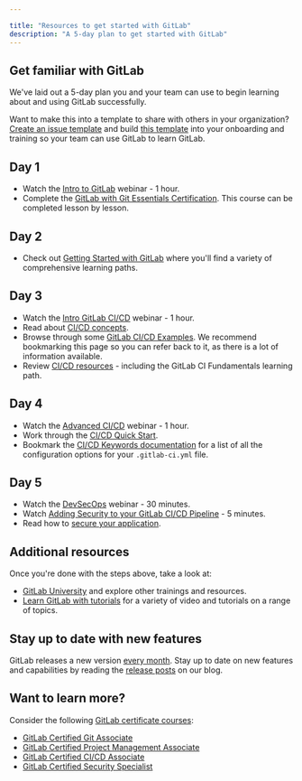 ```yaml
---

title: "Resources to get started with GitLab"
description: "A 5-day plan to get started with GitLab"
---
```

<link rel="stylesheet" type="text/css" href="/stylesheets/biztech.css" />

## Get familiar with GitLab

We've laid out a 5-day plan you and your team can use to begin learning about and using GitLab successfully.

Want to make this into a template to share with others in your organization? [Create an issue template](https://docs.gitlab.com/ee/user/project/description_templates.html#create-an-issue-template) and build [this template](https://gitlab.com/gitlab-com/account-management/templates/customer-collaboration-project-template/-/blob/017ada32b15cd9fe0385d3e65a98c29c7b63a8b1/.gitlab/issue_templates/developer_onboarding.md) into your onboarding and training so your team can use GitLab to learn GitLab.

## Day 1

- Watch the [Intro to GitLab](https://www.youtube.com/watch?v=E1tKfOPKMA8) webinar - 1 hour.
- Complete the [GitLab with Git Essentials Certification](https://university.gitlab.com/courses/gitlab-with-git-essentials-s2). This course can be completed lesson by lesson.

## Day 2

- Check out [Getting Started with GitLab](https://university.gitlab.com/pages/getting-started) where you'll find a variety of comprehensive learning paths.

## Day 3

- Watch the [Intro GitLab CI/CD](https://www.youtube.com/watch?v=bE2YXhAVBeE) webinar - 1 hour.
- Read about [CI/CD concepts](https://docs.gitlab.com/ee/ci/introduction/index.html#continuous-integration).
- Browse through some [GitLab CI/CD Examples](https://docs.gitlab.com/ee/ci/examples/). We recommend bookmarking this page so you can refer back to it, as there is a lot of information available.
- Review [CI/CD resources](https://university.gitlab.com/pages/ci-cd-content) - including the GitLab CI Fundamentals learning path.

## Day 4

- Watch the [Advanced CI/CD](https://www.youtube.com/watch?v=9VTGW1pCTC8) webinar - 1 hour.
- Work through the [CI/CD Quick Start](https://docs.gitlab.com/ee/ci/quick_start/).
- Bookmark the [CI/CD Keywords documentation](https://docs.gitlab.com/ee/ci/yaml/) for a list of all the configuration options for your `.gitlab-ci.yml` file.

## Day 5

- Watch the [DevSecOps](https://www.youtube.com/watch?v=PH9Z_znll40&list=PL05JrBw4t0Kpczt4pRtyF147Uvn2bGGvq&index=8) webinar - 30 minutes.
- Watch [Adding Security to your GitLab CI/CD Pipeline](https://www.youtube.com/watch?v=Fd5DhebtScg&list=PLFGfElNsQthYDx0A_FaNNfUm9NHsK6zED&index=12&t=2s) - 5 minutes.
- Read how to [secure your application](https://docs.gitlab.com/ee/user/application_security/).

## Additional resources

Once you're done with the steps above, take a look at:

- [GitLab University](https://university.gitlab.com/) and explore other trainings and resources.
- [Learn GitLab with tutorials](https://docs.gitlab.com/ee/tutorials/) for a variety of video and tutorials on a range of topics.

## Stay up to date with new features

GitLab releases a new version [every month](/handbook/engineering/releases/). Stay up to date on new features and capabilities by reading the [release posts](https://about.gitlab.com/releases/categories/releases/) on our blog.

## Want to learn more?

Consider the following [GitLab certificate courses](https://university.gitlab.com/pages/certifications):

- [GitLab Certified Git Associate](https://university.gitlab.com/courses/gitlab-with-git-essentials-certification-exam)
- [GitLab Certified Project Management Associate](https://university.gitlab.com/courses/gitlab-project-management-certification-exam)
- [GitLab Certified CI/CD Associate](https://university.gitlab.com/courses/gitlab-ci-cd-certification-exam)
- [GitLab Certified Security Specialist](https://university.gitlab.com/courses/gitlab-security-essentials-certification-exam)
